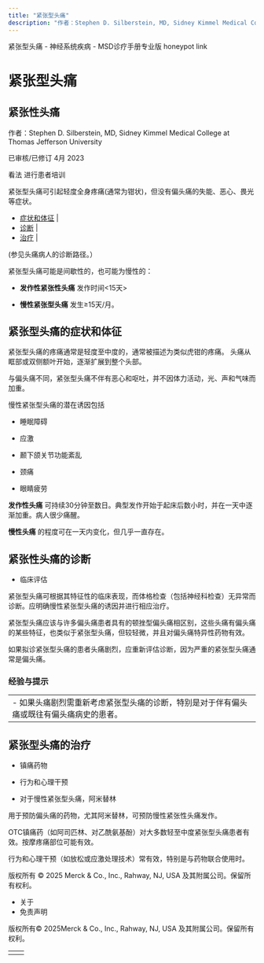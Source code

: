 ```yaml
---
title: "紧张型头痛"
description: "作者：Stephen D. Silberstein, MD, Sidney Kimmel Medical College at Thomas Jefferson University"
---
```


﻿紧张型头痛 \- 神经系统疾病 \- MSD诊疗手册专业版 honeypot link

# 紧张型头痛

## 紧张性头痛

作者：Stephen D. Silberstein, MD, Sidney Kimmel Medical College at Thomas Jefferson University

已审核/已修订 4月 2023

看法 进行患者培训

紧张型头痛可引起轻度全身疼痛(通常为钳状)，但没有偏头痛的失能、恶心、畏光等症状。

- [症状和体征](#症状和体征_v1040527_zh) \|
- [诊断](#诊断_v1040533_zh) \|
- [治疗](#治疗_v1040539_zh) \|

(参见头痛病人的诊断路径。）

紧张型头痛可能是间歇性的，也可能为慢性的：

- **发作性紧张性头痛** 发作时间<15天>

- **慢性紧张型头痛** 发生≥15天/月。


## 紧张型头痛的症状和体征

紧张型头痛的疼痛通常是轻度至中度的，通常被描述为类似虎钳的疼痛。 头痛从眶部或双侧额叶开始，逐渐扩展到整个头部。

与偏头痛不同，紧张型头痛不伴有恶心和呕吐，并不因体力活动，光、声和气味而加重。

慢性紧张型头痛的潜在诱因包括

- 睡眠障碍

- 应激

- 颞下颌关节功能紊乱

- 颈痛

- 眼睛疲劳


**发作性头痛** 可持续30分钟至数日。典型发作开始于起床后数小时，并在一天中逐渐加重。病人很少痛醒。

**慢性头痛** 的程度可在一天内变化，但几乎一直存在。

## 紧张性头痛的诊断

- 临床评估


紧张型头痛可根据其特征性的临床表现，而体格检查（包括神经科检查）无异常而诊断。应明确慢性紧张型头痛的诱因并进行相应治疗。

紧张型头痛应该与许多偏头痛患者具有的顿挫型偏头痛相区别，这些头痛有偏头痛的某些特征，也类似于紧张型头痛，但较轻微，并且对偏头痛特异性药物有效。

如果拟诊紧张型头痛的患者头痛剧烈，应重新评估诊断，因为严重的紧张型头痛通常是偏头痛。

### 经验与提示

|     |
| --- |
| - 如果头痛剧烈需重新考虑紧张型头痛的诊断，特别是对于伴有偏头痛或既往有偏头痛病史的患者。 |

## 紧张型头痛的治疗

- 镇痛药物

- 行为和心理干预

- 对于慢性紧张型头痛，阿米替林


用于预防偏头痛的药物，尤其阿米替林，可预防慢性紧张性头痛发作。

OTC镇痛药（如阿司匹林、对乙酰氨基酚）对大多数轻至中度紧张型头痛患者有效。按摩疼痛部位可能有效。

行为和心理干预（如放松或应激处理技术）常有效，特别是与药物联合使用时。



版权所有 © 2025
Merck & Co., Inc., Rahway, NJ, USA 及其附属公司。保留所有权利。

- 关于
- 免责声明

版权所有© 2025Merck & Co., Inc., Rahway, NJ, USA 及其附属公司。保留所有权利。

|     |     |
| --- | --- |
|  |  |